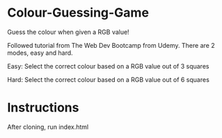 # Colour-Guessing-Game
Guess the colour when given a RGB value!

Followed tutorial from The Web Dev Bootcamp from Udemy.
There are 2 modes, easy and hard.

Easy: Select the correct colour based on a RGB value out of 3 squares

Hard: Select the correct colour based on a RGB value out of 6 squares

# Instructions

After cloning, run index.html
